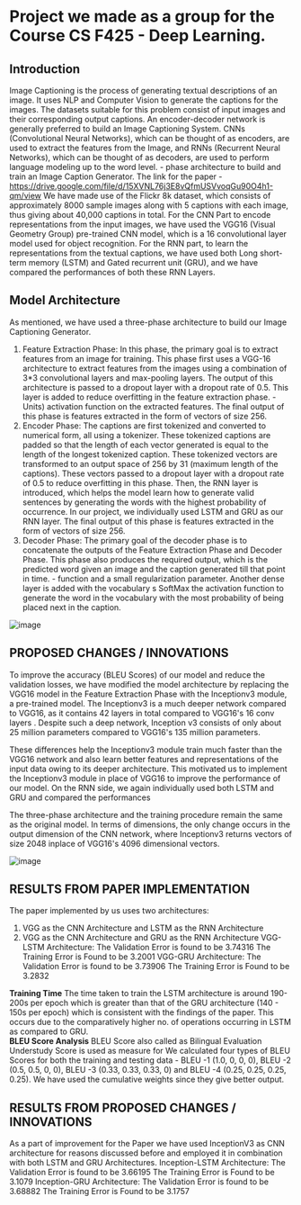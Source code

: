 # Project we made as a group for the Course CS F425 - Deep Learning.

## Introduction
Image Captioning is the process of generating textual descriptions of an image. It uses NLP and Computer 
Vision to generate the captions for the images. The datasets suitable for this problem consist of input 
images and their corresponding output captions. An encoder-decoder network is generally preferred to 
build an Image Captioning System. CNNs (Convolutional Neural Networks), which can be thought of as 
encoders, are used to extract the features from the Image, and RNNs (Recurrent Neural Networks), which 
can be thought of as decoders, are used to perform language modeling up to the word level. - phase architecture to build and train an Image Caption Generator. 
The link for the paper - https://drive.google.com/file/d/15XVNL76j3E8vQfmUSVvoqGu90O4h1-qm/view
We have made use of the Flickr 8k dataset, which consists of approximately 8000 sample images along 
with 5 captions with each image, thus giving about 40,000 captions in total. For the CNN Part to encode 
representations from the input images, we have used the VGG16 (Visual Geometry Group) pre-trained 
CNN model, which is a 16 convolutional layer model used for object recognition. For the RNN part, to learn 
the representations from the textual captions, we have used both Long short-term memory (LSTM) and 
Gated recurrent unit (GRU), and we have compared the performances of both these RNN Layers.

## Model Architecture
As mentioned, we have used a three-phase architecture to build our Image Captioning Generator.
1. Feature Extraction Phase: In this phase, the primary goal is to extract features from an image for 
training. 
 This phase first uses a VGG-16 architecture to extract features from the images using a 
combination of 3*3 convolutional layers and max-pooling layers. 
 The output of this architecture is passed to a dropout layer with a dropout rate of 0.5. This layer is 
added to reduce overfitting in the feature extraction phase. -Units) activation function on the extracted features. 
 The final output of this phase is features extracted in the form of vectors of size 256. 
2. Encoder Phase: 
 The captions are first tokenized and converted to numerical form, all using a tokenizer. These 
tokenized captions are padded so that the length of each vector generated is equal to the length of 
the longest tokenized caption. 
 These tokenized vectors are transformed to an output space of 256 by 31 (maximum length of 
the captions). 
 These vectors passed to a dropout layer with a dropout rate of 0.5 to reduce overfitting in this 
phase. 
 Then, the RNN layer is introduced, which helps the model learn how to generate valid sentences 
by generating the words with the highest probability of occurrence. 
 In our project, we individually used LSTM and GRU as our RNN layer. 
 The final output of this phase is features extracted in the form of vectors of size 256.
3. Decoder Phase: 
 The primary goal of the decoder phase is to concatenate the outputs of the Feature Extraction 
Phase and Decoder Phase. This phase also produces the required output, which is the predicted 
word given an image and the caption generated till that point in time. -
function and a small regularization parameter. 
 Another dense layer is added with the vocabulary s SoftMax
the activation function to generate the word in the vocabulary with the most probability of being 
placed next in the caption. 

![image](https://user-images.githubusercontent.com/84556711/210264517-58f620b6-e9ae-4828-b7a1-db44cc266785.png)


## PROPOSED CHANGES / INNOVATIONS
To improve the accuracy (BLEU Scores) of our model and reduce the validation losses, we have modified 
the model architecture by replacing the VGG16 model in the Feature Extraction Phase with the Inceptionv3 
module, a pre-trained model.
The Inceptionv3 is a much deeper network compared to VGG16, as it contains 42 layers in total compared to VGG16's 16 conv layers . Despite such a deep network, Inception v3 consists of only about 25 million parameters compared to VGG16's 135 million parameters.

These differences help the Inceptionv3 module train much faster than the VGG16 network and also learn better 
features and representations of the input data owing to its deeper architecture. This motivated us to implement 
the Inceptionv3 module in place of VGG16 to improve the performance of our model.
On the RNN side, we again individually used both LSTM and GRU and compared the performances

The three-phase architecture and the training procedure remain the same as the original model. In terms of 
dimensions, the only change occurs in the output dimension of the CNN network, where Inceptionv3 returns vectors of size 2048 inplace of VGG16's 4096 dimensional vectors.

![image](https://user-images.githubusercontent.com/84556711/210264811-f5288ee2-9be6-4dce-a881-7eab4a5df743.png)


## RESULTS FROM PAPER IMPLEMENTATION

The paper implemented by us uses two architectures:
1. VGG as the CNN Architecture and LSTM as the RNN Architecture 
2. VGG as the CNN Architecture and GRU as the RNN Architecture 
VGG-LSTM Architecture:
The Validation Error is found to be 3.74316
The Training Error is Found to be 3.2001 
VGG-GRU Architecture:
The Validation Error is found to be 3.73906
The Training Error is Found to be 3.2832

**Training Time**
The time taken to train the LSTM architecture is around 190-200s per epoch which is greater than 
that of the GRU architecture (140 - 150s per epoch) which is consistent with the findings of the 
paper.
 This occurs due to the comparatively higher no. of operations occurring in LSTM as compared to 
GRU.<br/>
**BLEU Score Analysis**
BLEU Score also called as Bilingual Evaluation Understudy Score is used as measure for 
 We calculated four types of BLEU Scores for both the training and testing data - 
BLEU -1 (1.0, 0, 0, 0), BLEU -2 (0.5, 0.5, 0, 0), BLEU -3 (0.33, 0.33, 0.33, 0) and 
BLEU -4 (0.25, 0.25, 0.25, 0.25). 
 We have used the cumulative weights since they give better output.
 
 
 ## RESULTS FROM PROPOSED CHANGES / INNOVATIONS
As a part of improvement for the Paper we have used InceptionV3 as CNN architecture for reasons 
discussed before and employed it in combination with both LSTM and GRU Architectures.
Inception-LSTM Architecture: 
The Validation Error is found to be 3.66195
The Training Error is Found to be 3.1079
Inception-GRU Architecture:
The Validation Error is found to be 3.68882
The Training Error is Found to be 3.1757

